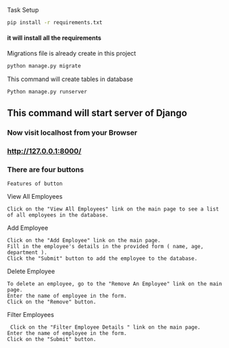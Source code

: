 
Task Setup



```bash
pip install -r requirements.txt

```
#### it will install all the requirements

Migrations file is already create in this project 
 

```bash
python manage.py migrate
```

This command will create tables in database


```bash
Python manage.py runserver 
```

## This command will start server of Django


###  Now visit localhost from your Browser

### http://127.0.0.1:8000/



### There are four buttons

    Features of button 


View All Employees

    Click on the "View All Employees" link on the main page to see a list of all employees in the database.


Add Employee

    Click on the "Add Employee" link on the main page.
    Fill in the employee's details in the provided form ( name, age, department ).
    Click the "Submit" button to add the employee to the database.

Delete Employee

    To delete an employee, go to the "Remove An Employee" link on the main page.
	Enter the name of employee in the form.
    Click on the "Remove" button.



Filter Employees

     Click on the "Filter Employee Details " link on the main page.
	Enter the name of employee in the form.
    Click on the "Submit" button.



	

